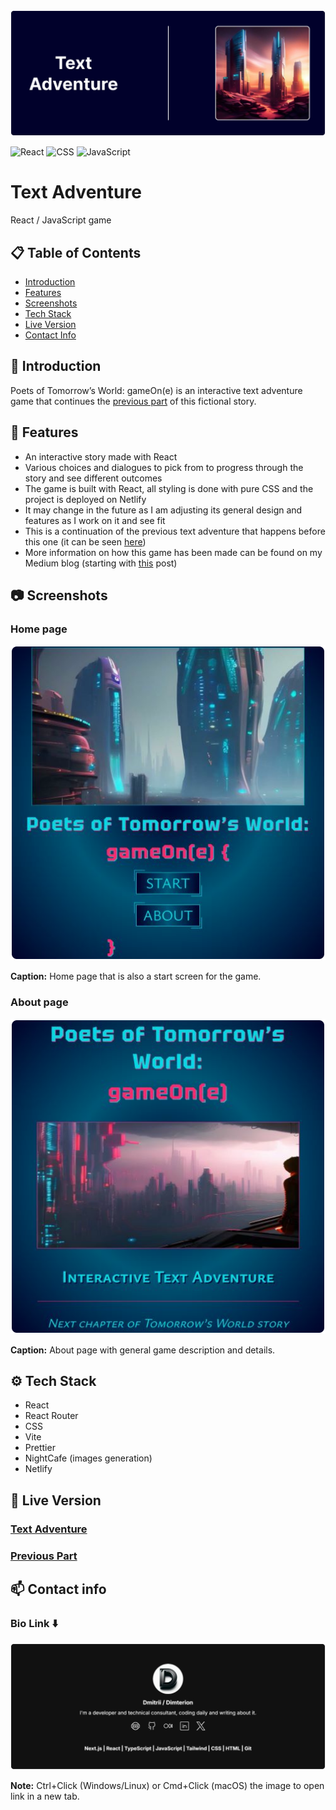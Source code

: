 <img src="./src//assets/images/potw-go_readme_header.svg" alt="Text Adventure readme header" />

![React](https://img.shields.io/badge/React-20232A?style=for-the-badge&logo=react&logoColor=61DAFB) ![CSS](https://img.shields.io/badge/CSS-1572B6?style=for-the-badge&logo=css3&logoColor=white) ![JavaScript](https://img.shields.io/badge/JavaScript-F7DF1E?style=for-the-badge&logo=javascript&logoColor=black)

# Text Adventure

React / JavaScript game

## 📋 Table of Contents

- [Introduction](#introduction)
- [Features](#features)
- [Screenshots](#screenshots)
- [Tech Stack](#tech-stack)
- [Live Version](#live-version)
- [Contact Info](#contact-info)

## <a id="introduction"></a>🔎 Introduction

Poets of Tomorrow’s World: gameOn(e) is an interactive text adventure game that continues the [previous part](https://github.com/Dimterion/PoTW/) of this fictional story.

## <a id="features"></a>📌 Features

- An interactive story made with React
- Various choices and dialogues to pick from to progress through the story and see different outcomes
- The game is built with React, all styling is done with pure CSS and the project is deployed on Netlify
- It may change in the future as I am adjusting its general design and features as I work on it and see fit
- This is a continuation of the previous text adventure that happens before this one (it can be seen [here](https://github.com/Dimterion/PoTW/))
- More information on how this game has been made can be found on my Medium blog (starting with [this](https://medium.com/@dimterion/making-a-text-adventure-game-7e43df823f80) post)

## <a id="screenshots"></a>📷 Screenshots

### Home page

<img src="./src/assets/images/potw-go_home_page.svg" alt="Text Adventure home page" />

**Caption:** Home page that is also a start screen for the game.

### About page

<img src="./src/assets/images/potw-go_about_page.svg" alt="Text Adventure about page" />

**Caption:** About page with general game description and details.

## <a id="tech-stack"></a>⚙️ Tech Stack

- React
- React Router
- CSS
- Vite
- Prettier
- NightCafe (images generation)
- Netlify

## <a id="live-version"></a>🔗 Live Version

### [Text Adventure](https://profound-cat-a609de.netlify.app/)

### [Previous Part](https://poets-of-tomorrows-world.vercel.app/)

## <a id="contact-info"></a>📫 Contact info

### Bio Link ⬇️

<a href="https://dimterion.bio.link/">
  <img src="./src/assets/images/potw-go_readme_footer.svg" alt="Text Adventure readme footer" />
</a>

**Note:** Ctrl+Click (Windows/Linux) or Cmd+Click (macOS) the image to open link in a new tab.
